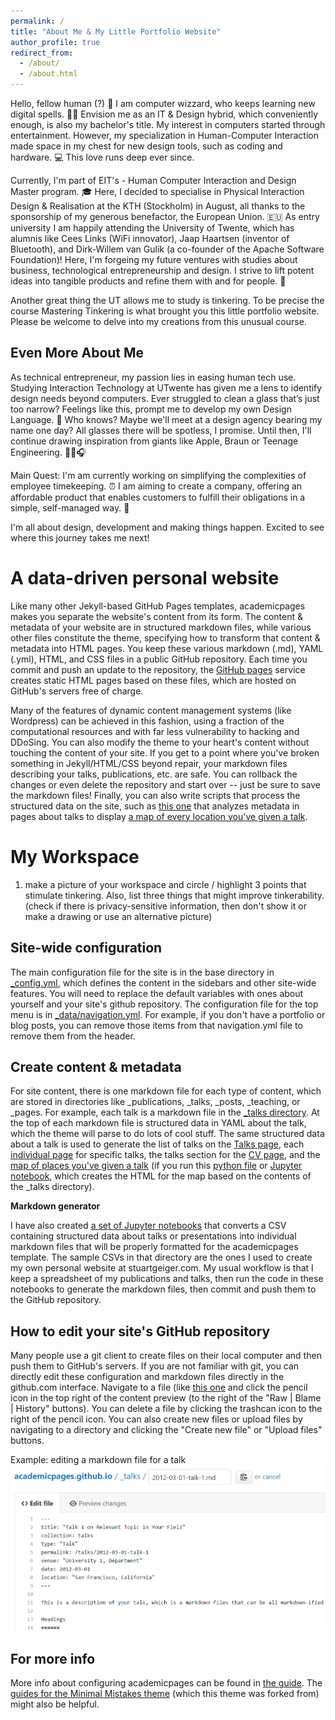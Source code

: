 ```yaml
---
permalink: /
title: "About Me & My Little Portfolio Website"
author_profile: true
redirect_from: 
  - /about/
  - /about.html
---
```


Hello, fellow human (?) 👋 I am computer wizzard, who keeps learning new digital spells. 🧙‍♂️ Envision me as an IT & Design hybrid, which conveniently enough, is also my bachelor's title. My interest in computers started through entertainment. However, my specialization in Human-Computer Interaction made space in my chest for new design tools, such as coding and hardware. 💻 This love runs deep ever since.

Currently, I'm part of EIT's - Human Computer Interaction and Design Master program. 🎓 Here, I decided to specialise in Physical Interaction Design & Realisation at the KTH (Stockholm) in August, all thanks to the sponsorship of my generous benefactor, the European Union. 🇪🇺 As entry university I am happily attending the University of Twente, which has alumnis like Cees Links (WiFi innovator), Jaap Haartsen (inventor of Bluetooth), and Dirk-Willem van Gulik (a co-founder of the Apache Software Foundation)! Here, I'm forgeing my future ventures with studies about business, technological entrepreneurship and design. I strive to lift potent ideas into tangible products and refine them with and for people. 💼 

Another great thing the UT allows me to study is tinkering. To be precise the course Mastering Tinkering is what brought you this little portfolio website. Please be welcome to delve into my creations from this unusual course. 

## Even More About Me

As technical entrepreneur, my passion lies in easing human tech use. Studying Interaction Technology at UTwente has given me a lens to identify design needs beyond computers. Ever struggled to clean a glass that’s just too narrow? Feelings like this, prompt me to develop my own Design Language. 🎨 Who knows? Maybe we'll meet at a design agency bearing my name one day? All glasses there will be spotless, I promise. Until then, I'll continue drawing inspiration from giants like Apple, Braun or Teenage Engineering. 🍏🔌🎧 

Main Quest: I'm am currently working on simplifying the complexities of employee timekeeping. ⏰ I am aiming to create a company, offering an affordable product that enables customers to fulfill their obligations in a simple, self-managed way. 🎯

I'm all about design, development and making things happen. Excited to see where this journey takes me next!

A data-driven personal website
======
Like many other Jekyll-based GitHub Pages templates, academicpages makes you separate the website's content from its form. The content & metadata of your website are in structured markdown files, while various other files constitute the theme, specifying how to transform that content & metadata into HTML pages. You keep these various markdown (.md), YAML (.yml), HTML, and CSS files in a public GitHub repository. Each time you commit and push an update to the repository, the [GitHub pages](https://pages.github.com/) service creates static HTML pages based on these files, which are hosted on GitHub's servers free of charge.

Many of the features of dynamic content management systems (like Wordpress) can be achieved in this fashion, using a fraction of the computational resources and with far less vulnerability to hacking and DDoSing. You can also modify the theme to your heart's content without touching the content of your site. If you get to a point where you've broken something in Jekyll/HTML/CSS beyond repair, your markdown files describing your talks, publications, etc. are safe. You can rollback the changes or even delete the repository and start over -- just be sure to save the markdown files! Finally, you can also write scripts that process the structured data on the site, such as [this one](https://github.com/academicpages/academicpages.github.io/blob/master/talkmap.ipynb) that analyzes metadata in pages about talks to display [a map of every location you've given a talk](https://academicpages.github.io/talkmap.html).

My Workspace
======
1. make a picture of your workspace and circle / highlight 3 points that stimulate tinkering. Also, list three things that might improve tinkerability. (check if there is privacy-sensitive information, then don't show it or make a drawing or use an alternative picture)

Site-wide configuration
------
The main configuration file for the site is in the base directory in [_config.yml](https://github.com/academicpages/academicpages.github.io/blob/master/_config.yml), which defines the content in the sidebars and other site-wide features. You will need to replace the default variables with ones about yourself and your site's github repository. The configuration file for the top menu is in [_data/navigation.yml](https://github.com/academicpages/academicpages.github.io/blob/master/_data/navigation.yml). For example, if you don't have a portfolio or blog posts, you can remove those items from that navigation.yml file to remove them from the header. 

Create content & metadata
------
For site content, there is one markdown file for each type of content, which are stored in directories like _publications, _talks, _posts, _teaching, or _pages. For example, each talk is a markdown file in the [_talks directory](https://github.com/academicpages/academicpages.github.io/tree/master/_talks). At the top of each markdown file is structured data in YAML about the talk, which the theme will parse to do lots of cool stuff. The same structured data about a talk is used to generate the list of talks on the [Talks page](https://academicpages.github.io/talks), each [individual page](https://academicpages.github.io/talks/2012-03-01-talk-1) for specific talks, the talks section for the [CV page](https://academicpages.github.io/cv), and the [map of places you've given a talk](https://academicpages.github.io/talkmap.html) (if you run this [python file](https://github.com/academicpages/academicpages.github.io/blob/master/talkmap.py) or [Jupyter notebook](https://github.com/academicpages/academicpages.github.io/blob/master/talkmap.ipynb), which creates the HTML for the map based on the contents of the _talks directory).

**Markdown generator**

I have also created [a set of Jupyter notebooks](https://github.com/academicpages/academicpages.github.io/tree/master/markdown_generator
) that converts a CSV containing structured data about talks or presentations into individual markdown files that will be properly formatted for the academicpages template. The sample CSVs in that directory are the ones I used to create my own personal website at stuartgeiger.com. My usual workflow is that I keep a spreadsheet of my publications and talks, then run the code in these notebooks to generate the markdown files, then commit and push them to the GitHub repository.

How to edit your site's GitHub repository
------
Many people use a git client to create files on their local computer and then push them to GitHub's servers. If you are not familiar with git, you can directly edit these configuration and markdown files directly in the github.com interface. Navigate to a file (like [this one](https://github.com/academicpages/academicpages.github.io/blob/master/_talks/2012-03-01-talk-1.md) and click the pencil icon in the top right of the content preview (to the right of the "Raw | Blame | History" buttons). You can delete a file by clicking the trashcan icon to the right of the pencil icon. You can also create new files or upload files by navigating to a directory and clicking the "Create new file" or "Upload files" buttons. 

Example: editing a markdown file for a talk
![Editing a markdown file for a talk](/images/editing-talk.png)

For more info
------
More info about configuring academicpages can be found in [the guide](https://academicpages.github.io/markdown/). The [guides for the Minimal Mistakes theme](https://mmistakes.github.io/minimal-mistakes/docs/configuration/) (which this theme was forked from) might also be helpful.
